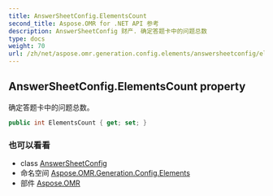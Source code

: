 ```yaml
---
title: AnswerSheetConfig.ElementsCount
second_title: Aspose.OMR for .NET API 参考
description: AnswerSheetConfig 财产. 确定答题卡中的问题总数
type: docs
weight: 70
url: /zh/net/aspose.omr.generation.config.elements/answersheetconfig/elementscount/
---
```

## AnswerSheetConfig.ElementsCount property

确定答题卡中的问题总数。

```csharp
public int ElementsCount { get; set; }
```

### 也可以看看

* class [AnswerSheetConfig](../)
* 命名空间 [Aspose.OMR.Generation.Config.Elements](../../answersheetconfig/)
* 部件 [Aspose.OMR](../../../)


